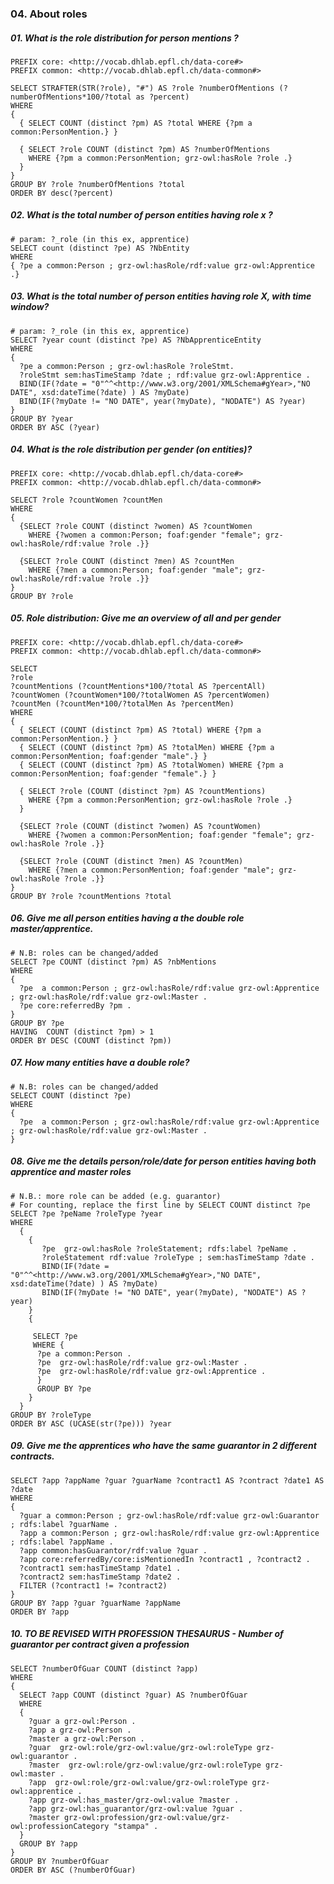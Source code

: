 ### 04. About roles

##### 01. What is the role distribution for person mentions ?
```sparql
PREFIX core: <http://vocab.dhlab.epfl.ch/data-core#>
PREFIX common: <http://vocab.dhlab.epfl.ch/data-common#>

SELECT STRAFTER(STR(?role), "#") AS ?role ?numberOfMentions (?numberOfMentions*100/?total as ?percent)
WHERE 
{ 
  { SELECT COUNT (distinct ?pm) AS ?total WHERE {?pm a common:PersonMention.} }

  { SELECT ?role COUNT (distinct ?pm) AS ?numberOfMentions 
    WHERE {?pm a common:PersonMention; grz-owl:hasRole ?role .}
  }
}
GROUP BY ?role ?numberOfMentions ?total
ORDER BY desc(?percent)
```

##### 02. What is the total number of person entities having role x ? 
```sparql
# param: ?_role (in this ex, apprentice)
SELECT count (distinct ?pe) AS ?NbEntity
WHERE
{ ?pe a common:Person ; grz-owl:hasRole/rdf:value grz-owl:Apprentice .}
```

##### 03. What is the total number of person entities having role X, with time window?
```sparql 
# param: ?_role (in this ex, apprentice)
SELECT ?year count (distinct ?pe) AS ?NbApprenticeEntity
WHERE
{
  ?pe a common:Person ; grz-owl:hasRole ?roleStmt.
  ?roleStmt sem:hasTimeStamp ?date ; rdf:value grz-owl:Apprentice .
  BIND(IF(?date = "0"^^<http://www.w3.org/2001/XMLSchema#gYear>,"NO DATE", xsd:dateTime(?date) ) AS ?myDate) 
  BIND(IF(?myDate != "NO DATE", year(?myDate), "NODATE") AS ?year)
}
GROUP BY ?year
ORDER BY ASC (?year)
```

##### 04. What is the role distribution per gender (on entities)?
```sparql
PREFIX core: <http://vocab.dhlab.epfl.ch/data-core#>
PREFIX common: <http://vocab.dhlab.epfl.ch/data-common#>

SELECT ?role ?countWomen ?countMen
WHERE
{
  {SELECT ?role COUNT (distinct ?women) AS ?countWomen
    WHERE {?women a common:Person; foaf:gender "female"; grz-owl:hasRole/rdf:value ?role .}}

  {SELECT ?role COUNT (distinct ?men) AS ?countMen 
    WHERE {?men a common:Person; foaf:gender "male"; grz-owl:hasRole/rdf:value ?role .}}  
}
GROUP BY ?role 
```

##### 05. Role distribution: Give me an overview of all and per gender
```sparql
PREFIX core: <http://vocab.dhlab.epfl.ch/data-core#>
PREFIX common: <http://vocab.dhlab.epfl.ch/data-common#>

SELECT 
?role 
?countMentions (?countMentions*100/?total AS ?percentAll) 
?countWomen (?countWomen*100/?totalWomen AS ?percentWomen)
?countMen (?countMen*100/?totalMen As ?percentMen)
WHERE 
{ 
  { SELECT (COUNT (distinct ?pm) AS ?total) WHERE {?pm a common:PersonMention.} }
  { SELECT (COUNT (distinct ?pm) AS ?totalMen) WHERE {?pm a common:PersonMention; foaf:gender "male".} }
  { SELECT (COUNT (distinct ?pm) AS ?totalWomen) WHERE {?pm a common:PersonMention; foaf:gender "female".} }

  { SELECT ?role (COUNT (distinct ?pm) AS ?countMentions) 
    WHERE {?pm a common:PersonMention; grz-owl:hasRole ?role .}
  }

  {SELECT ?role (COUNT (distinct ?women) AS ?countWomen)
    WHERE {?women a common:PersonMention; foaf:gender "female"; grz-owl:hasRole ?role .}}

  {SELECT ?role (COUNT (distinct ?men) AS ?countMen) 
    WHERE {?men a common:PersonMention; foaf:gender "male"; grz-owl:hasRole ?role .}}  
}
GROUP BY ?role ?countMentions ?total
```
  
##### 06. Give me all person entities having a the double role master/apprentice.
```sparql
# N.B: roles can be changed/added
SELECT ?pe COUNT (distinct ?pm) AS ?nbMentions
WHERE
{
  ?pe  a common:Person ; grz-owl:hasRole/rdf:value grz-owl:Apprentice ; grz-owl:hasRole/rdf:value grz-owl:Master .
  ?pe core:referredBy ?pm .
}
GROUP BY ?pe
HAVING  COUNT (distinct ?pm) > 1
ORDER BY DESC (COUNT (distinct ?pm))
```

##### 07. How many entities have a double role?
```sparql
# N.B: roles can be changed/added
SELECT COUNT (distinct ?pe)
WHERE
{
  ?pe  a common:Person ; grz-owl:hasRole/rdf:value grz-owl:Apprentice ; grz-owl:hasRole/rdf:value grz-owl:Master .
}
```

##### 08. Give me the details person/role/date for person entities having both apprentice and master roles
```sparql
# N.B.: more role can be added (e.g. guarantor)
# For counting, replace the first line by SELECT COUNT distinct ?pe
SELECT ?pe ?peName ?roleType ?year
WHERE 
  {
    {
       ?pe  grz-owl:hasRole ?roleStatement; rdfs:label ?peName .      
       ?roleStatement rdf:value ?roleType ; sem:hasTimeStamp ?date .
       BIND(IF(?date = "0"^^<http://www.w3.org/2001/XMLSchema#gYear>,"NO DATE", xsd:dateTime(?date) ) AS ?myDate) 
       BIND(IF(?myDate != "NO DATE", year(?myDate), "NODATE") AS ?year)
    }
    {

     SELECT ?pe
     WHERE {
      ?pe a common:Person . 
      ?pe  grz-owl:hasRole/rdf:value grz-owl:Master .
      ?pe  grz-owl:hasRole/rdf:value grz-owl:Apprentice . 
      }
      GROUP BY ?pe   
    }
  }
GROUP BY ?roleType
ORDER BY ASC (UCASE(str(?pe))) ?year
```

##### 09. Give me the apprentices who have the same guarantor in 2 different contracts.
```sparql
SELECT ?app ?appName ?guar ?guarName ?contract1 AS ?contract ?date1 AS ?date
WHERE 
{
  ?guar a common:Person ; grz-owl:hasRole/rdf:value grz-owl:Guarantor ; rdfs:label ?guarName .
  ?app a common:Person ; grz-owl:hasRole/rdf:value grz-owl:Apprentice  ; rdfs:label ?appName .
  ?app common:hasGuarantor/rdf:value ?guar .
  ?app core:referredBy/core:isMentionedIn ?contract1 , ?contract2 .
  ?contract1 sem:hasTimeStamp ?date1 .
  ?contract2 sem:hasTimeStamp ?date2 .
  FILTER (?contract1 != ?contract2)
}
GROUP BY ?app ?guar ?guarName ?appName
ORDER BY ?app
```

##### 10. TO BE REVISED WITH PROFESSION THESAURUS - Number of guarantor per contract given a profession
```sparql
SELECT ?numberOfGuar COUNT (distinct ?app)
WHERE
{
  SELECT ?app COUNT (distinct ?guar) AS ?numberOfGuar
  WHERE 
  {
    ?guar a grz-owl:Person . 
    ?app a grz-owl:Person .
    ?master a grz-owl:Person .
    ?guar  grz-owl:role/grz-owl:value/grz-owl:roleType grz-owl:guarantor .
    ?master  grz-owl:role/grz-owl:value/grz-owl:roleType grz-owl:master .
    ?app  grz-owl:role/grz-owl:value/grz-owl:roleType grz-owl:apprentice .
    ?app grz-owl:has_master/grz-owl:value ?master .
    ?app grz-owl:has_guarantor/grz-owl:value ?guar .
    ?master grz-owl:profession/grz-owl:value/grz-owl:professionCategory "stampa" .
  }
  GROUP BY ?app
}
GROUP BY ?numberOfGuar
ORDER BY ASC (?numberOfGuar)
```


